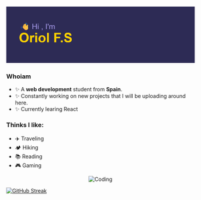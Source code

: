 [![MasterHead](header.png)](https://github.com/OriolFiblaSancho)

### Whoiam
- ✨ A <b>web development</b> student from <b>Spain</b>. 
- ✨ Constantly working on new projects that I will be uploading around here.
- ✨ Currently learing React

### Thinks I like:
- ✈️ Traveling
- 🏕️ Hiking
- 📚 Reading
- 🎮 Gaming


<div align="center">
  <img alt="Coding" width="300" src="https://github.com/user-attachments/assets/d4254e5e-ed00-4ec1-802e-8c642b0ac761">
</div>


[![GitHub Streak](https://streak-stats.demolab.com?user=OriolFiblaSancho&theme=shades-of-purple)](https://git.io/streak-stats)


